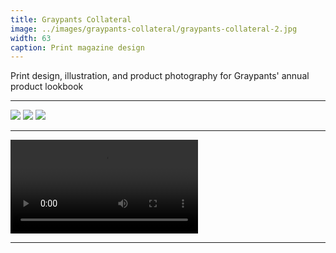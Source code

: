 ```yaml
---
title: Graypants Collateral
image: ../images/graypants-collateral/graypants-collateral-2.jpg
width: 63
caption: Print magazine design
---
```


Print design, illustration, and product photography for Graypants' annual product lookbook

***

![](../images/graypants-collateral/graypants-collateral-1.jpg)
![](../images/graypants-collateral/graypants-collateral-2.jpg)
![](../images/graypants-collateral/graypants-collateral-3.jpg)

***

<video controls src="images/graypants-lookbook-flipthrough.mp4"></video>

***